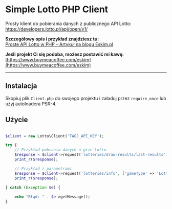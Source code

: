 # Simple Lotto PHP Client

Prosty klient do pobierania danych z publicznego API Lotto:  
https://developers.lotto.pl/api/open/v1/

**Szczegółowy opis i przykład znajdziesz tu:**  
[Proste API Lotto w PHP – Artykuł na blogu Eskim.pl](https://eskim.pl/proste-api-lotto-w-php/)

**Jeśli projekt Ci się podoba, możesz postawić mi kawę:**  
[https://www.buymeacoffee.com/eskim](https://www.buymeacoffee.com/eskim)

---

## Instalacja

Skopiuj plik `Client.php` do swojego projektu i załaduj przez `require_once` lub użyj autoloadera PSR-4.

## Użycie

```php

$client = new Lotto\Client('TWOJ_API_KEY');

try {
    // Przykład pobrania danych o grze Lotto
    $response = $client->request('lotteries/draw-results/last-results');
    print_r($response);

    // Przykład z parametrami
    $response = $client->request('lotteries/info', ['gameType' => 'Lotto']);
    print_r($response);
	
} catch (Exception $e) {

    echo "Błąd: " . $e->getMessage();
}
